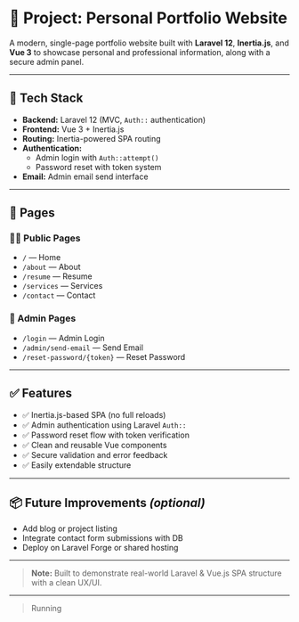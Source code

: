 # 📁 Project: Personal Portfolio Website

A modern, single-page portfolio website built with **Laravel 12**, **Inertia.js**, and **Vue 3** to showcase personal and professional information, along with a secure admin panel.

---

## 🚀 Tech Stack

- **Backend:** Laravel 12 (MVC, `Auth::` authentication)
- **Frontend:** Vue 3 + Inertia.js
- **Routing:** Inertia-powered SPA routing
- **Authentication:**
  - Admin login with `Auth::attempt()`
  - Password reset with token system
- **Email:** Admin email send interface

---

## 📄 Pages

### 🧑‍💼 Public Pages
- `/` — Home
- `/about` — About
- `/resume` — Resume
- `/services` — Services
- `/contact` — Contact

### 🔐 Admin Pages
- `/login` — Admin Login
- `/admin/send-email` — Send Email
- `/reset-password/{token}` — Reset Password

---

## ✅ Features

- ✅ Inertia.js-based SPA (no full reloads)
- ✅ Admin authentication using Laravel `Auth::`
- ✅ Password reset flow with token verification
- ✅ Clean and reusable Vue components
- ✅ Secure validation and error feedback
- ✅ Easily extendable structure

---

## 📦 Future Improvements *(optional)*
- Add blog or project listing
- Integrate contact form submissions with DB
- Deploy on Laravel Forge or shared hosting

---

> **Note:** Built to demonstrate real-world Laravel & Vue.js SPA structure with a clean UX/UI.
---
> Running
